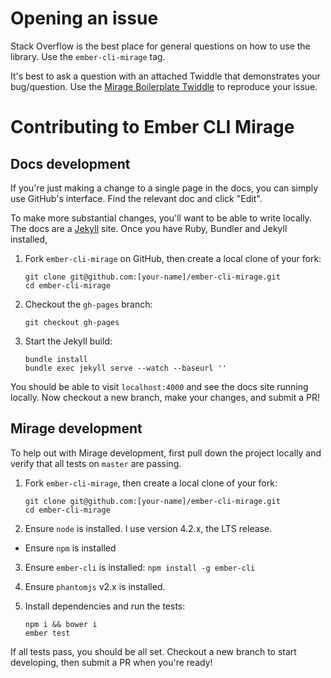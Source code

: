 # Opening an issue

Stack Overflow is the best place for general questions on how to use the library. Use the `ember-cli-mirage` tag.

It's best to ask a question with an attached Twiddle that demonstrates your bug/question. Use the [Mirage Boilerplate Twiddle](https://ember-twiddle.com/eedfd390d8394d54d5bfd0ed988a5d0f) to reproduce your issue.

# Contributing to Ember CLI Mirage

## Docs development

If you're just making a change to a single page in the docs, you can simply use GitHub's interface. Find the relevant doc and click "Edit".

To make more substantial changes, you'll want to be able to write locally. The docs are a [Jekyll](https://jekyllrb.com/) site. Once you have Ruby, Bundler and Jekyll installed,

1. Fork `ember-cli-mirage` on GitHub, then create a local clone of your fork:

    ```
    git clone git@github.com:[your-name]/ember-cli-mirage.git
    cd ember-cli-mirage
    ```
    
2. Checkout the `gh-pages` branch:

    ```
    git checkout gh-pages
    ```
    
3. Start the Jekyll build:

    ```
    bundle install
    bundle exec jekyll serve --watch --baseurl ''
    ```
    
You should be able to visit `localhost:4000` and see the docs site running locally. Now checkout a new branch, make your changes, and submit a PR!


## Mirage development

To help out with Mirage development, first pull down the project locally and verify that all tests on `master` are passing.

1. Fork `ember-cli-mirage`, then create a local clone of your fork:

    ```
    git clone git@github.com:[your-name]/ember-cli-mirage.git
    cd ember-cli-mirage
    ```
    
2. Ensure `node` is installed. I use version 4.2.x, the LTS release.
  - Ensure `npm` is installed
3. Ensure `ember-cli` is installed: `npm install -g ember-cli`
4. Ensure `phantomjs` v2.x is installed.
5. Install dependencies and run the tests:

    ```
    npm i && bower i
    ember test
    ```

If all tests pass, you should be all set. Checkout a new branch to start developing, then submit a PR when you're ready!
